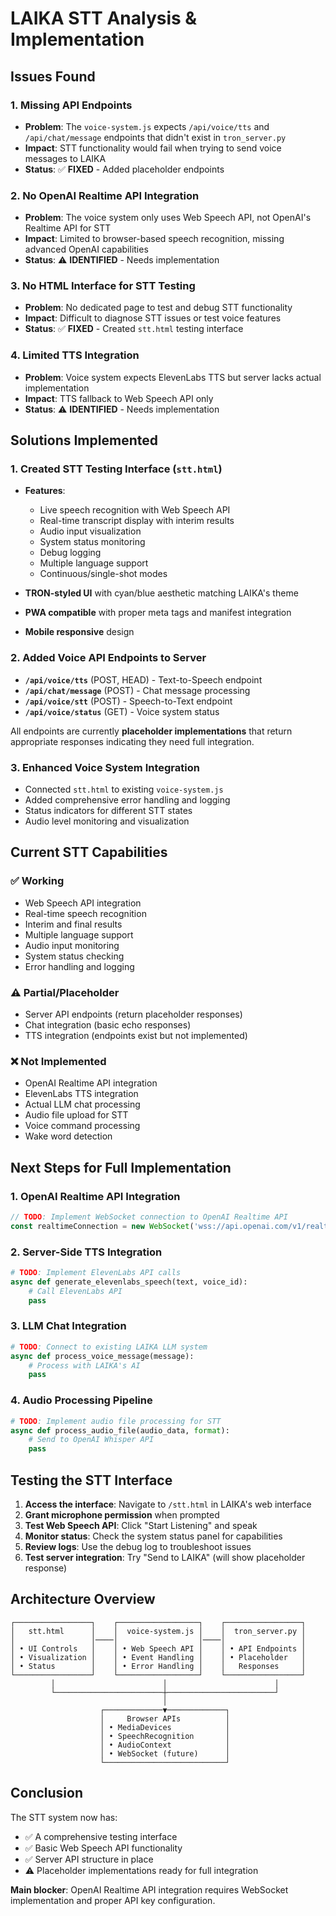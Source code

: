# LAIKA STT Analysis & Implementation

## Issues Found

### 1. **Missing API Endpoints**
- **Problem**: The `voice-system.js` expects `/api/voice/tts` and `/api/chat/message` endpoints that didn't exist in `tron_server.py`
- **Impact**: STT functionality would fail when trying to send voice messages to LAIKA
- **Status**: ✅ **FIXED** - Added placeholder endpoints

### 2. **No OpenAI Realtime API Integration**
- **Problem**: The voice system only uses Web Speech API, not OpenAI's Realtime API for STT
- **Impact**: Limited to browser-based speech recognition, missing advanced OpenAI capabilities
- **Status**: ⚠️ **IDENTIFIED** - Needs implementation

### 3. **No HTML Interface for STT Testing**
- **Problem**: No dedicated page to test and debug STT functionality
- **Impact**: Difficult to diagnose STT issues or test voice features
- **Status**: ✅ **FIXED** - Created `stt.html` testing interface

### 4. **Limited TTS Integration**
- **Problem**: Voice system expects ElevenLabs TTS but server lacks actual implementation
- **Impact**: TTS fallback to Web Speech API only
- **Status**: ⚠️ **IDENTIFIED** - Needs implementation

## Solutions Implemented

### 1. Created STT Testing Interface (`stt.html`)
- **Features**:
  - Live speech recognition with Web Speech API
  - Real-time transcript display with interim results
  - Audio input visualization
  - System status monitoring
  - Debug logging
  - Multiple language support
  - Continuous/single-shot modes

- **TRON-styled UI** with cyan/blue aesthetic matching LAIKA's theme
- **PWA compatible** with proper meta tags and manifest integration
- **Mobile responsive** design

### 2. Added Voice API Endpoints to Server
- **`/api/voice/tts`** (POST, HEAD) - Text-to-Speech endpoint
- **`/api/chat/message`** (POST) - Chat message processing
- **`/api/voice/stt`** (POST) - Speech-to-Text endpoint  
- **`/api/voice/status`** (GET) - Voice system status

All endpoints are currently **placeholder implementations** that return appropriate responses indicating they need full integration.

### 3. Enhanced Voice System Integration
- Connected `stt.html` to existing `voice-system.js`
- Added comprehensive error handling and logging
- Status indicators for different STT states
- Audio level monitoring and visualization

## Current STT Capabilities

### ✅ **Working**
- Web Speech API integration
- Real-time speech recognition
- Interim and final results
- Multiple language support
- Audio input monitoring
- System status checking
- Error handling and logging

### ⚠️ **Partial/Placeholder**
- Server API endpoints (return placeholder responses)
- Chat integration (basic echo responses)
- TTS integration (endpoints exist but not implemented)

### ❌ **Not Implemented**
- OpenAI Realtime API integration
- ElevenLabs TTS integration
- Actual LLM chat processing
- Audio file upload for STT
- Voice command processing
- Wake word detection

## Next Steps for Full Implementation

### 1. OpenAI Realtime API Integration
```javascript
// TODO: Implement WebSocket connection to OpenAI Realtime API
const realtimeConnection = new WebSocket('wss://api.openai.com/v1/realtime');
```

### 2. Server-Side TTS Integration
```python
# TODO: Implement ElevenLabs API calls
async def generate_elevenlabs_speech(text, voice_id):
    # Call ElevenLabs API
    pass
```

### 3. LLM Chat Integration
```python
# TODO: Connect to existing LAIKA LLM system
async def process_voice_message(message):
    # Process with LAIKA's AI
    pass
```

### 4. Audio Processing Pipeline
```python
# TODO: Implement audio file processing for STT
async def process_audio_file(audio_data, format):
    # Send to OpenAI Whisper API
    pass
```

## Testing the STT Interface

1. **Access the interface**: Navigate to `/stt.html` in LAIKA's web interface
2. **Grant microphone permission** when prompted
3. **Test Web Speech API**: Click "Start Listening" and speak
4. **Monitor status**: Check the system status panel for capabilities
5. **Review logs**: Use the debug log to troubleshoot issues
6. **Test server integration**: Try "Send to LAIKA" (will show placeholder response)

## Architecture Overview

```
┌─────────────────┐    ┌──────────────────┐    ┌─────────────────┐
│   stt.html      │    │  voice-system.js │    │  tron_server.py │
│                 │────│                  │────│                 │
│ • UI Controls   │    │ • Web Speech API │    │ • API Endpoints │
│ • Visualization │    │ • Event Handling │    │ • Placeholder   │
│ • Status        │    │ • Error Handling │    │   Responses     │
└─────────────────┘    └──────────────────┘    └─────────────────┘
         │                        │                        │
         └────────────────────────┼────────────────────────┘
                                  │
                    ┌─────────────▼─────────────┐
                    │     Browser APIs          │
                    │ • MediaDevices            │
                    │ • SpeechRecognition       │
                    │ • AudioContext            │
                    │ • WebSocket (future)      │
                    └───────────────────────────┘
```

## Conclusion

The STT system now has:
- ✅ A comprehensive testing interface
- ✅ Basic Web Speech API functionality
- ✅ Server API structure in place
- ⚠️ Placeholder implementations ready for full integration

**Main blocker**: OpenAI Realtime API integration requires WebSocket implementation and proper API key configuration.
